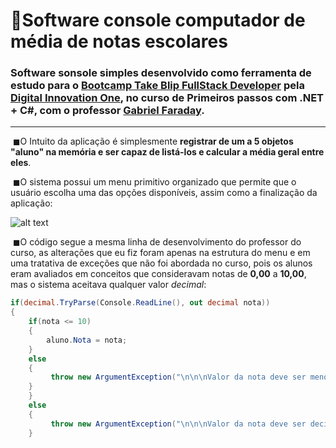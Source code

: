 # 🌠Software console computador de média de notas escolares

### Software sonsole simples desenvolvido como ferramenta de estudo para o [Bootcamp Take Blip FullStack Developer](https://web.digitalinnovation.one/track/take-blip-fullstack-developer) pela [Digital Innovation One](https://web.digitalinnovation.one/home), no curso de Primeiros passos com .NET + C#, com o professor [Gabriel Faraday](https://about.me/gabrielfaraday).

------

​	◼O Intuito da aplicação é simplesmente **registrar de um a 5 objetos "aluno" na memória e ser capaz de listá-los e calcular a média geral entre eles**. 

​	◼O sistema possui um menu primitivo organizado que permite que o usuário escolha uma das opções disponíveis, assim como a finalização da aplicação:

![alt text](https://github.com/Ad-Astraa/Ex.NET/blob/master/image-20210606100515809.png)

​	◼O código segue a mesma linha de desenvolvimento do professor do curso, as alterações que eu fiz foram apenas na estrutura do menu e em uma tratativa de exceções que não foi abordada no curso, pois os alunos eram avaliados em conceitos que consideravam notas de **0,00** a **10,00**, mas o sistema aceitava qualquer valor *decimal*:

```c#
if(decimal.TryParse(Console.ReadLine(), out decimal nota))
{
	if(nota <= 10)
    {
    	aluno.Nota = nota;
    }
    else
    {
         throw new ArgumentException("\n\n\nValor da nota deve ser menor ou igual a 10!\n\n\n\n");
    }
    }                      
    else
    {
         throw new ArgumentException("\n\n\nValor da nota deve ser decimal!\n\n\n\n");
    }
```

